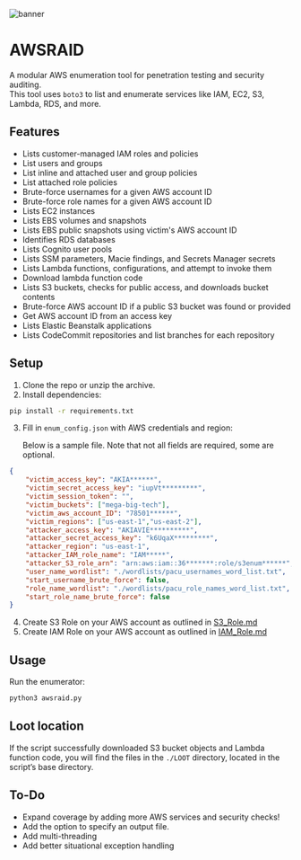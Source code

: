 ![banner](https://github.com/user-attachments/assets/bc73c560-d7a3-41cd-9b6d-bad43f67df1f)

# AWSRAID

A modular AWS enumeration tool for penetration testing and security auditing.  
This tool uses `boto3` to list and enumerate services like IAM, EC2, S3, Lambda, RDS, and more.

## Features

- Lists customer-managed IAM roles and policies
- List users and groups
- List inline and attached user and group policies
- List attached role policies
- Brute-force usernames for a given AWS account ID
- Brute-force role names for a given AWS account ID
- Lists EC2 instances
- Lists EBS volumes and snapshots
- Lists EBS public snapshots using victim's AWS account ID
- Identifies RDS databases
- Lists Cognito user pools
- Lists SSM parameters, Macie findings, and Secrets Manager secrets
- Lists Lambda functions, configurations, and attempt to invoke them
- Download lambda function code
- Lists S3 buckets, checks for public access, and downloads bucket contents
- Brute-force AWS account ID if a public S3 bucket was found or provided
- Get AWS account ID from an access key
- Lists Elastic Beanstalk applications
- Lists CodeCommit repositories and list branches for each repository

## Setup
1. Clone the repo or unzip the archive.
2. Install dependencies:

```bash
pip install -r requirements.txt
```

3. Fill in `enum_config.json` with AWS credentials and region:

    Below is a sample file. Note that not all fields are required, some are optional.

```json
{
	"victim_access_key": "AKIA******",
	"victim_secret_access_key": "iupVt*********",
	"victim_session_token": "",
	"victim_buckets": ["mega-big-tech"],
	"victim_aws_account_ID": "78501******",
	"victim_regions": ["us-east-1","us-east-2"],
	"attacker_access_key": "AKIAVIE**********",
	"attacker_secret_access_key": "k6UqaX*********",
	"attacker_region": "us-east-1",
	"attacker_IAM_role_name": "IAM*****",
	"attacker_S3_role_arn": "arn:aws:iam::36*******:role/s3enum******",
	"user_name_wordlist": "./wordlists/pacu_usernames_word_list.txt",
	"start_username_brute_force": false,
	"role_name_wordlist": "./wordlists/pacu_role_names_word_list.txt",
	"start_role_name_brute_force": false
}
```

4. Create S3 Role on your AWS account as outlined in [S3_Role.md](https://github.com/Gemei/AWS_Enumerator/blob/main/S3_Role.md)
5. Create IAM Role on your AWS account as outlined in [IAM_Role.md](https://github.com/Gemei/AWS_Enumerator/blob/main/IAM_Role.md)

## Usage
Run the enumerator:

```bash
python3 awsraid.py
```
## Loot location
If the script successfully downloaded S3 bucket objects and Lambda function code, 
you will find the files in the `./LOOT` directory, located in the script’s base directory.

## To-Do
- Expand coverage by adding more AWS services and security checks!
- Add the option to specify an output file.
- Add multi-threading
- Add better situational exception handling
